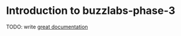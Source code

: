 # Introduction to buzzlabs-phase-3

TODO: write [great documentation](http://jacobian.org/writing/what-to-write/)
